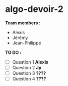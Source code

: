 # algo-devoir-2  

**Team members :**  
- Alexis  
- Jérémy  
- Jean-Philippe  

**TO DO :**  
- [ ]  Question 1  **Alexis**
- [ ]  Question 2  **Jp**
- [ ]  Question 3  **????**  
- [ ]  Question 4  **????**  
